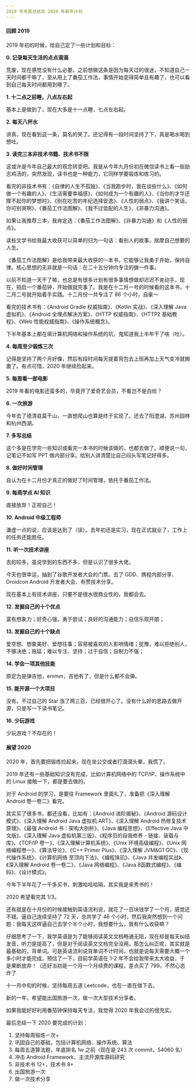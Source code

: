 ```yaml
---
2019 年年底总结及 2020 年新年计划
---
```


#### 回顾 2019

2019 年初的时候，给自己定了一些计划和目标：

**0. 记录每天生活的点点滴滴**

荒废，现在感觉没有什么必要。之前想做这条是因为每天过的很迷，不知道自己一天时间都干嘛了，至从用上了番茄工作法，事情开始变得简单且有趣了，也可以看到自己每天时间都用到哪了。

**1. 十二点之前睡，八点左右起**

基本上是做到了，现在大多是十一点睡，七点左右起。

**2. 每天八杯水**

讲真，现在看到这一条，莫名的笑了。还记得有一段时间坚持了下，真是喝水喝到想吐。

**3. 读完三本非技术书籍、技术书不限**

这或许是今年自己最大的观念转变吧。我是从今年九月份初在微信读书上看一些励志鸡汤的，突然发现，读书也是一种能力，它同样学要锻炼和练习的。

看完的非技术书有：《自律的人生不孤独》、《当我跑步时，我在谈些什么》、《如何做一个有趣的人》、《生活需要幸福感》、《如何成为一个有趣的人》、《当你的才华还撑不起你的梦想时》、《别在吃苦的年纪选择安逸》、《人性的弱点》、《我讲个笑话，你可别哭啊》、《番茄工作法图解》、《我不过低配的人生》、《非暴力沟通》。

如果让我推荐三本，我肯定选：《番茄工作法图解》、《非暴力沟通》和《人性的弱点》。

读些文学书给我最大收获可以简单的归为一句话：看别人的故事，揣摩自己想要的人生。

《番茄工作法图解》是给我带来最大收获的一本书，它能够让我勇于开始，保持自律。核心思想的无非就是一句话：在二十五分钟内专注的做一件事。

以前不知道一天干了嘛，也总是有很多计划有很多事情想做却迟迟不肯动手，现在，扭启一个番茄钟，开始做就完事了。我是在十二月一号的时候看的这本书，十二月二号就开始着手实践。十二月份一共专注了 86 个小时，自豪～

看完的技术书有：《Android Gradle 权威指南》、《Kotlin 实战》、《深入理解 Java 虚拟机》、《Android 全埋点解决方案》、《HTTP 权威指南》、《HTTP2 基础教程》、《Web 性能权威指南》、《操作系统概念》。

下半年基本上都在填计算机网络和操作系统的坑，鬼知道我上半年干了啥（吐）。

**4. 每周至少锻炼三次**

记得是坚持了两个月好像，然后有段时间每天提着背包去上班再加上天气变冷就搁置了。有点可惜，2020 年继续捡起来。

**5. 每周看一部电影**

2019 年看的电影还蛮多的，毕竟开了爱奇艺会员，不看岂不是白给？

**6. 一次旅游**

今年去了德清县莫干山，一直想爬山也算是终于实现了。还去了阳澄湖、苏州园林和杭州西湖。

**7. 多写总结**

这个多是在学完一些知识或看完一本书的时候该做的，也都去做了。顺便说一句，记笔记不如写 PPT 做内部分享。给别人讲清楚比自己闷头写笔记好得多。

**8. 做好时间管理**

自认为在十二月份才真正的做好了时间管理，依托于番茄工作法。

**9. 每周学点 AI 知识**

直接放弃！正视自己！

**10. Android 中级工程师**

谦虚一点的说，应该是达到了（误）。去年初还是实习，现在正式就业了，工作上的任务还能胜任。

**11. 听一次技术讲座**

去的较多，虽说学到的东西不多，但是认识了很多大佬。

今天也很幸运，抽到了谷歌开发者大会的门票。去了 GDD、携程内部分享、Droidcon Android 开发者大会、有赞技术分享。

现在基本上有技术讲座，只要不是很水很商业性的，我都会去。

**12. 发掘自己的十个优点**

富有想象力；好奇心强，勇于尝试；良好的沟通能力；自信乐观开朗；

**13. 发掘自己的十个缺点**

爱空想、想象美好、爱想往事；容易被喜欢的人影响情绪；犹豫，难以拒绝别人，不够决绝；拖延；难以专注、坚持；过于自信；自制力不强；

**14. 学会一项其他技能**

原定为是弹吉他，emmm，吉他有了，但是什么都不会弹。

**15. 能开源一个大项目**

没有。不过自己的 Star 涨了两三百，已经很开心了。没有什么好的思路去做开源，只是写一下读书笔记。

**16. 少玩游戏**

少玩游戏？不存在的！

#### 展望 2020

2020 年，首先要把锻炼捡起来，现在坐公交或者打滴滴头晕，我慌了。

2019 年还有一些基础知识没有完成，比如计算机网络中的 TCP/IP、操作系统中的 Linux 接触一下，都是要去做的。

对于 Android 的学习，是要往 Framework 里面扎了，准备把《深入理解 Android 卷一卷二》看完。

其实买了很多书，都还没看，比如有：《Android 进阶揭秘》、《Android 源码设计模式》、《深入理解 Android Java 虚拟机 ART》、《深入理解 Android 热修复技术原理》、《最强 Android 书：架构大剖析》、《Java 编程思想》、《Effective Java 中文版》、《深入理解 Java 虚拟机第三版》、《程序员的自我修养 - 链接、装载与库》、《TCP/IP 卷一》、《深入理解计算机系统》、《Unix 环境高级编程》、《Unix 网络编程卷一》、《算法导论》、《C++ Primer Plus》、《深入理解 JVM&G1 GC》、《现代操作系统》、《计算机网络 至顶向下法》、《编程珠玑》、《Java 并发编程实战》、《深入理解 Android 卷一卷二》、《Java 网络编程》、《Java 8函数式编程》、《编码》、《设计模式》。

今年下半年花了一千多买书，刺激哈哈哈隔，其实我是来秀书的！

2020 希望看完其 1/3。

还有就是在十月份的时候接触到英语流利说，就花了一百块钱学了一个月，感觉还不错。逼自己连续坚持了 72 天，总共学了 46 个小时，然后我突然想到一个问题：我每天这样逼自己去学个半个小时，我想要什么，我有什么收获嘛？

仔细思考了一下，我学英语是为了能够阅读英文文档畅通无阻，现在却是每天纠结发音，听力是提高了，但是对于阅读英文文档完全没用。那怎么纠正呢，其实就是最基础的，背单词。可是英语流利说背单词不计时间，也就是说每天需要大概一个多小时才能完成。预估了一下，目前学英语在 1-2 年不会给我带来太大收益，于是果断放弃！（还好当初是一个月一个月续费的课程，差点买了 799，不然心态炸了

十一月中旬的时候，坚持每周五道 Leetcode，也在一直在做下去。

新的一年，希望能出国旅游一次，做一次大型技术分享者。

如果我能好好利用番茄钟保持每天专注，我觉得 2020 年我会过的很充实。

最后总结一下 2020 要完成的计划：

1. 坚持每周锻炼一次+
2. 巩固自己的基础，包括计算机网络、操作系统、算法
3. 每周五道算法题，年底排名 1w 之前（现在是 243 次 commit，54060 名）
4. 冲击 Android Framework、主流开源库源码研究
5. 非技术书 12+，技术书 8+
6. 出国旅游一次
7. 做一次技术分享